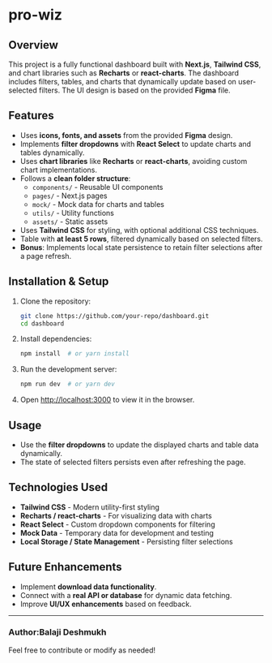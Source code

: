 # pro-wiz

## Overview
This project is a fully functional dashboard built with **Next.js**, **Tailwind CSS**, and chart libraries such as **Recharts** or **react-charts**. The dashboard includes filters, tables, and charts that dynamically update based on user-selected filters. The UI design is based on the provided **Figma** file.

## Features
- Uses **icons, fonts, and assets** from the provided **Figma** design.
- Implements **filter dropdowns** with **React Select** to update charts and tables dynamically.
- Uses **chart libraries** like **Recharts** or **react-charts**, avoiding custom chart implementations.
- Follows a **clean folder structure**:
  - `components/` - Reusable UI components
  - `pages/` - Next.js pages
  - `mock/` - Mock data for charts and tables
  - `utils/` - Utility functions
  - `assets/` - Static assets
- Uses **Tailwind CSS** for styling, with optional additional CSS techniques.
- Table with **at least 5 rows**, filtered dynamically based on selected filters.
- **Bonus**: Implements local state persistence to retain filter selections after a page refresh.

## Installation & Setup

1. Clone the repository:
   ```sh
   git clone https://github.com/your-repo/dashboard.git
   cd dashboard
   ```

2. Install dependencies:
   ```sh
   npm install  # or yarn install
   ```

3. Run the development server:
   ```sh
   npm run dev  # or yarn dev
   ```

4. Open [http://localhost:3000](http://localhost:3000) to view it in the browser.

## Usage
- Use the **filter dropdowns** to update the displayed charts and table data dynamically.
- The state of selected filters persists even after refreshing the page.

## Technologies Used
- **Tailwind CSS** - Modern utility-first styling
- **Recharts / react-charts** - For visualizing data with charts
- **React Select** - Custom dropdown components for filtering
- **Mock Data** - Temporary data for development and testing
- **Local Storage / State Management** - Persisting filter selections

## Future Enhancements
- Implement **download data functionality**.
- Connect with a **real API or database** for dynamic data fetching.
- Improve **UI/UX enhancements** based on feedback.

---
### Author:Balaji Deshmukh
Feel free to contribute or modify as needed!


